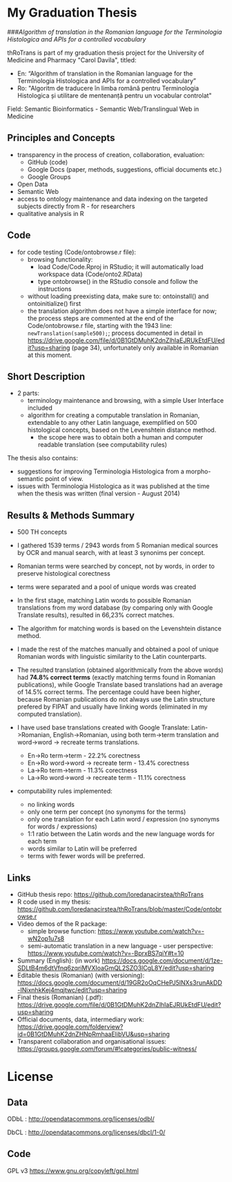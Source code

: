 My Graduation Thesis
=========

###_Algorithm of translation in the Romanian language for the Terminologia Histologica and APIs for a controlled vocabulary_


thRoTrans is part of my graduation thesis project for the University of Medicine and Pharmacy "Carol Davila", titled: 
 - En: “Algorithm of translation in the Romanian language for the Terminologia Histologica and APIs for a controlled vocabulary”
 - Ro: "Algoritm de traducere în limba română pentru Terminologia Histologica și utilitare de mentenanță pentru un vocabular controlat"

Field: Semantic Bioinformatics - Semantic Web/Translingual Web in Medicine

Principles and Concepts
-----------------------

 - transparency in the process of creation, collaboration, evaluation:
    - GitHub (code)
    - Google Docs (paper, methods, suggestions, official documents etc.)
    - Google Groups
 - Open Data
 - Semantic Web
 - access to ontology maintenance and data indexing on the targeted subjects directly from R - for researchers 
 - qualitative analysis in R

Code
-------
- for code testing (Code/ontobrowse.r file):
    - browsing functionality:
        - load Code/Code.Rproj in RStudio; it will automatically load workspace data (Code/onto2.RData)
        - type ontobrowse() in the RStudio console and follow the instructions
    -  without loading preexisting data, make sure to: ontoinstall() and ontoinitialize() first
    - the translation algorithm does not have a simple interface for now; the process steps are commented at the end of the Code/ontobrowse.r file, starting with the 1943 line: `newTranslation(sample500);`; process documented in detail in https://drive.google.com/file/d/0B1GtDMuhK2dnZlhIaEJRUkEtdFU/edit?usp=sharing (page 34), unfortunately only available in Romanian at this moment.
   
Short Description
------------------
 - 2 parts:
    - terminology maintenance and browsing, with a simple User Interface included
    - algorithm for creating a computable translation in Romanian, extendable to any other Latin language, exemplified on 500 histological concepts, based on the Levenshtein distance method.
       - the scope here was to obtain both a human and computer readable translation (see computability rules)
 
The thesis also contains:
 - suggestions for improving Terminologia Histologica from a morpho-semantic point of view.
 - issues with Terminologia Histologica as it was published at the time when the thesis was written (final version - August 2014)

Results & Methods Summary
---------------

 - 500 TH concepts 
 - I gathered 1539 terms / 2943 words from 5 Romanian medical sources by OCR and manual search, with at least 3 synonims per concept.
 - Romanian terms were searched by concept, not by words, in order to preserve histological corectness
 - terms were separated and a pool of unique words was created
 - In the first stage, matching Latin words to possible Romanian translations from my word database (by comparing only with Google Translate results), resulted in 66,23% correct matches.
 - The algorithm for matching words is based on the Levenshtein distance method.
 - I made the rest of the matches manually and obtained a pool of unique Romanian words with linguistic similarity to the Latin counterparts.
 - The resulted translation (obtained algorithmically from the above words) had __74.8% correct terms__ (exactly matching terms found in Romanian publications), while Google Translate based translations had an average of 14.5% correct terms. The percentage could have been higher, because Romanian publications do not always use the Latin structure prefered by FIPAT and usually have linking words (eliminated in my computed translation).
 - I have used base translations created with Google Translate: Latin->Romanian, English->Romanian, using both term->term translation and word->word -> recreate terms translations. 
    - En->Ro term->term - 22.2% corectness
    - En->Ro word->word -> recreate term - 13.4% corectness
    - La->Ro term->term - 11.3% corectness
    - La->Ro word->word -> recreate term - 11.1% corectness
 
 - computability rules implemented:
    - no linking words
    - only one term per concept (no synonyms for the terms)
    - only one translation for each Latin word / expression (no synonyms for words / expressions)
    - 1:1 ratio between the Latin words and the new language words for each term
    - words similar to Latin will be preferred
    - terms with fewer words will be preferred.

Links
-------

 - GitHub thesis repo: https://github.com/loredanacirstea/thRoTrans
 - R code used in my thesis: https://github.com/loredanacirstea/thRoTrans/blob/master/Code/ontobrowse.r
 - Video demos of the R package:
    - simple browse function: https://www.youtube.com/watch?v=-wN2op1u7s8
    - semi-automatic translation in a new language - user perspective: https://www.youtube.com/watch?v=-BprxBS7qiY#t=10
 - Summary (English): (in work) https://docs.google.com/document/d/1ze-SDLtB4m6dtVfnq6zqriMVXIoaGmQL2SZO3lCgL8Y/edit?usp=sharing 
 - Editable thesis (Romanian) (with versioning): https://docs.google.com/document/d/19GR2oOqCHePJ5lNXs3runAkDD-INixnhkKej4mqjtwc/edit?usp=sharing 
 - Final thesis (Romanian) (.pdf): https://drive.google.com/file/d/0B1GtDMuhK2dnZlhIaEJRUkEtdFU/edit?usp=sharing 
 - Official documents, data, intermediary work: https://drive.google.com/folderview?id=0B1GtDMuhK2dnZHNpRmhaaElibVU&usp=sharing
 - Transparent collaboration and organisational issues: https://groups.google.com/forum/#!categories/public-witness/




License
=========


Data
----

ODbL : http://opendatacommons.org/licenses/odbl/

DbCL : http://opendatacommons.org/licenses/dbcl/1-0/


Code
----

GPL v3 https://www.gnu.org/copyleft/gpl.html
